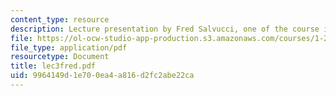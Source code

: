 ```yaml
---
content_type: resource
description: Lecture presentation by Fred Salvucci, one of the course instructors.
file: https://ol-ocw-studio-app-production.s3.amazonaws.com/courses/1-253j-transportation-policy-and-environmental-limits-spring-2004/9964149d1e700ea4a816d2fc2abe22ca_lec3fred.pdf
file_type: application/pdf
resourcetype: Document
title: lec3fred.pdf
uid: 9964149d-1e70-0ea4-a816-d2fc2abe22ca
---
```

